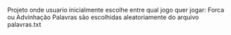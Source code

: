 
Projeto onde usuario inicialmente escolhe entre qual jogo quer jogar: Forca ou Advinhação
Palavras são escolhidas aleatoriamente do arquivo palavras.txt
